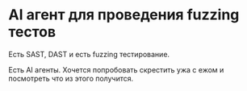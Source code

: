 # AI агент для проведения fuzzing тестов
Есть SAST, DAST и есть fuzzing тестирование.

Есть AI агенты. Хочется попробовать скрестить ужа с ежом и посмотреть что из этого получится.
